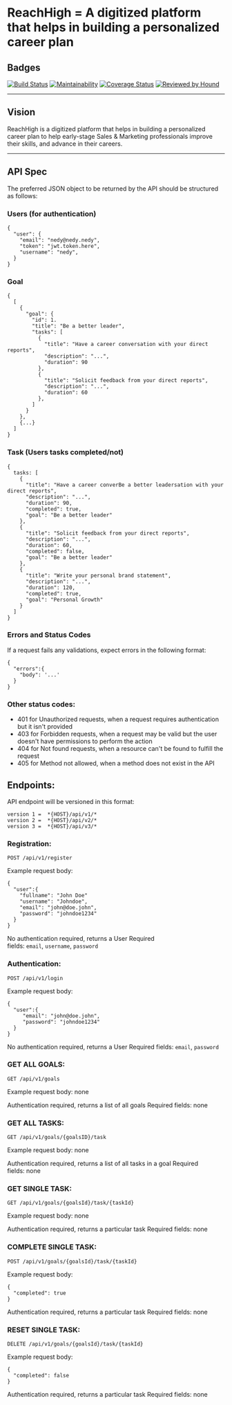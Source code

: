 ReachHigh = A digitized platform that helps in building a personalized career plan
=======

## Badges
[![Build Status](https://travis-ci.com/NedyUdombat/ReachHigh.svg?branch=develop)](https://travis-ci.com/NedyUdombat/ReachHigh)
[![Maintainability](https://api.codeclimate.com/v1/badges/f7d60669bc1f2234a2cc/maintainability)](https://codeclimate.com/github/NedyUdombat/ReachHigh/maintainability)
[![Coverage Status](https://coveralls.io/repos/github/NedyUdombat/ReachHigh/badge.svg?branch=develop)](https://coveralls.io/github/NedyUdombat/ReachHigh?branch=develop)
[![Reviewed by Hound](https://img.shields.io/badge/Reviewed_by-Hound-8E64B0.svg)](https://houndci.com)


---

## Vision
ReachHigh is a digitized platform that helps in building a personalized career plan to help early-stage Sales & Marketing professionals improve their skills, and advance in their careers.

---


## API Spec
The preferred JSON object to be returned by the API should be structured as follows:

### Users (for authentication)

```source-json
{
  "user": {
    "email": "nedy@nedy.nedy",
    "token": "jwt.token.here",
    "username": "nedy",
  }
}
```

### Goal
```source-json
{
  [
    {
      "goal": {
        "id": 1.
        "title": "Be a better leader",
        "tasks": [
          {
            "title": "Have a career conversation with your direct reports",
            "description": "...",
            "duration": 90
          },
          {
            "title": "Solicit feedback from your direct reports",
            "description": "...",
            "duration": 60
          },
        ]
      }
    },
    {...}
  ]
}
```
### Task (Users tasks completed/not)
```source-json
{
  tasks: [
    {
      "title": "Have a career converBe a better leadersation with your direct reports",
      "description": "...",
      "duration": 90,
      "completed": true,
      "goal": "Be a better leader"
    },
    {
      "title": "Solicit feedback from your direct reports",
      "description": "...",
      "duration": 60,
      "completed": false,
      "goal": "Be a better leader"
    },
    {
      "title": "Write your personal brand statement",
      "description": "...",
      "duration": 120,
      "completed": true,
      "goal": "Personal Growth"
    }
  ]
}
```

### Errors and Status Codes
If a request fails any validations, expect errors in the following format:

```source-json
{
  "errors":{
    "body": '...'
  }
}
```
### Other status codes:
* 401 for Unauthorized requests, when a request requires authentication but it isn't provided
* 403 for Forbidden requests, when a request may be valid but the user doesn't have permissions to perform the action
* 404 for Not found requests, when a resource can't be found to fulfill the request
* 405 for Method not allowed, when a method does not exist in the API

Endpoints:
----------
API endpoint will be versioned in this format:
```$xslt
version 1 =  *{HOST}/api/v1/*
version 2 =  *{HOST}/api/v2/*
version 3 =  *{HOST}/api/v3/*
```

### Registration:

`POST /api/v1/register`

Example request body:

```source-json
{
  "user":{
    "fullname": "John Doe"
    "username": "Johndoe",
    "email": "john@doe.john",
    "password": "johndoe1234"
  }
}
```

No authentication required, returns a User
Required fields: `email`, `username`, `password`

### Authentication:

`POST /api/v1/login`

Example request body:

```source-json
{
  "user":{
     "email": "john@doe.john",
     "password": "johndoe1234"
  }
}
```

No authentication required, returns a User
Required fields: `email`, `password`


### GET ALL GOALS:

`GET /api/v1/goals`

Example request body: none

Authentication required, returns a list of all goals
Required fields: none


### GET ALL TASKS:

`GET /api/v1/goals/{goalsID}/task`

Example request body: none

Authentication required, returns a list of all tasks in a goal
Required fields: none

### GET SINGLE TASK:

`GET /api/v1/goals/{goalsId}/task/{taskId}`

Example request body: none

Authentication required, returns a particular task
Required fields: none


### COMPLETE SINGLE TASK:

`POST /api/v1/goals/{goalsId}/task/{taskId}`

Example request body:
```source-json
{
  "completed": true
}
```
Authentication required, returns a particular task
Required fields: none


### RESET SINGLE TASK:

`DELETE /api/v1/goals/{goalsId}/task/{taskId}`

Example request body:
```source-json
{
  "completed": false
}
```
Authentication required, returns a particular task
Required fields: none
